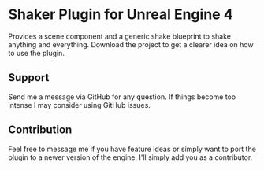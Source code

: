 # Shaker Plugin for Unreal Engine 4

Provides a scene component and a generic shake blueprint to shake anything and everything.
Download the project to get a clearer idea on how to use the plugin.

## Support

Send me a message via GitHub for any question. If things become too intense I may consider using GitHub issues.

## Contribution 

Feel free to message me if you have feature ideas or simply want to port the plugin to a newer version of the engine. I'll simply add you as a contributor.
